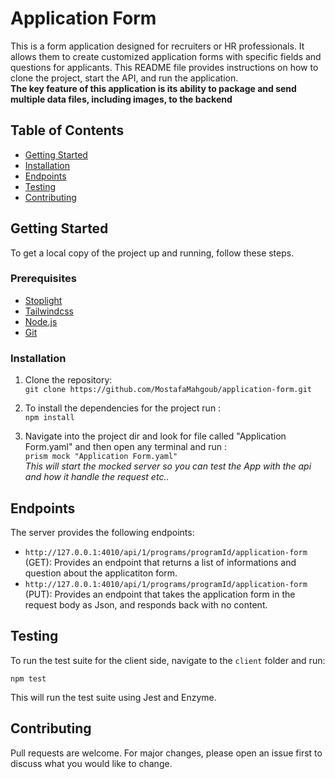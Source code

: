 # Application Form

This is a form application designed for recruiters or HR professionals. It allows them to create customized application forms with specific fields and questions for applicants. This README file provides instructions on how to clone the project, start the API, and run the application.<br>
**The key feature of this application is its ability to package and send multiple data files, including images, to the backend**

## Table of Contents
- [Getting Started](#getting-started)
- [Installation](#installation)
- [Endpoints](#endpoints)
- [Testing](#testing)
- [Contributing](#contributing)

## Getting Started

To get a local copy of the project up and running, follow these steps.

### Prerequisites
- [Stoplight](https://stoplight.io)
- [Tailwindcss](https://tailwindcss.com)
- [Node.js](https://nodejs.org)
- [Git](https://git-scm.com)

### Installation

1. Clone the repository: <br>
`git clone https://github.com/MostafaMahgoub/application-form.git`

2. To install the dependencies for the project run : <br>
`npm install`
3. Navigate into the project dir and look for file called "Application Form.yaml" and then open any terminal and run : <br>
`prism mock "Application Form.yaml"` <br>
*This will start the mocked server so you can test the App with the api and how it handle the request etc..*



## Endpoints

The server provides the following endpoints:

- `http://127.0.0.1:4010/api/1/programs/programId/application-form` (GET): Provides an endpoint that returns a list of informations and question about the applicatiton form.
- `http://127.0.0.1:4010/api/1/programs/programId/application-form` (PUT): Provides an endpoint that takes the application form in the request body as Json, and responds back with no content.


## Testing


To run the test suite for the client side, navigate to the `client` folder and run:

`npm test`

This will run the test suite using Jest and Enzyme.

## Contributing

Pull requests are welcome. For major changes, please open an issue first to discuss what you would like to change.